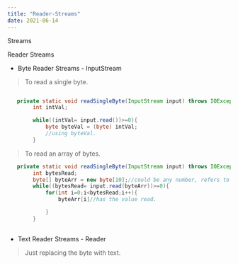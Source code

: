 ```yaml
---
title: "Reader-Streams"
date: 2021-06-14
---
```

Streams 

Reader Streams

* Byte Reader Streams - InputStream

> To read a single byte. 
```java

   private static void readSingleByte(InputStream input) throws IOException {
        int intVal;

        while((intVal= input.read())>=0){
            byte byteVal = (byte) intVal;
            //using byteVal.
        }

```

> To read an array of  bytes.

```java 
   private static void readSingleByte(InputStream input) throws IOException {
        int bytesRead;
        byte[] byteArr = new byte[10];//could be any number, refers to the number of bytes you wish to read.
        while((bytesRead= input.read(byteArr))>=0){
            for(int i=0;i<bytesRead;i++){
                byteArr[i]//has the value read.                 

            }
        }
    

```
* Text Reader Streams - Reader 

> Just replacing the byte with text.  
